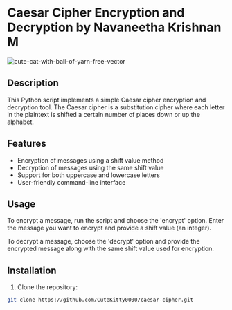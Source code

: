 # Caesar Cipher Encryption and Decryption by Navaneetha Krishnan M


![cute-cat-with-ball-of-yarn-free-vector](https://github.com/CuteKitty0000/PRODIGY_CS_01/assets/144705877/3b80f199-f30c-44b9-8d0a-4a1512823a7d)

## Description

This Python script implements a simple Caesar cipher encryption and decryption tool. The Caesar cipher is a substitution cipher where each letter in the plaintext is shifted a certain number of places down or up the alphabet.

## Features


- Encryption of messages using a shift value method
- Decryption of messages using the same shift value
- Support for both uppercase and lowercase letters
- User-friendly command-line interface

## Usage

To encrypt a message, run the script and choose the 'encrypt' option. Enter the message you want to encrypt and provide a shift value (an integer).

To decrypt a message, choose the 'decrypt' option and provide the encrypted message along with the same shift value used for encryption.

## Installation

1. Clone the repository:

```bash
git clone https://github.com/CuteKitty0000/caesar-cipher.git
